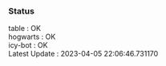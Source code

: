 ### Status


table : OK  
hogwarts : OK  
icy-bot : OK  
Latest Update : 2023-04-05 22:06:46.731170
